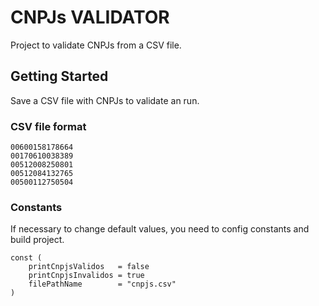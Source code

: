# CNPJs VALIDATOR

Project to validate CNPJs from a CSV file.

## Getting Started

Save a CSV file with CNPJs to validate an run.

### CSV file format

```
00600158178664
00170610038389
00512008250801
00512084132765
00500112750504
```

### Constants

If necessary to change default values, you need to config constants and build project. 

```
const (
	printCnpjsValidos   = false
	printCnpjsInvalidos = true
	filePathName        = "cnpjs.csv"
)
```


